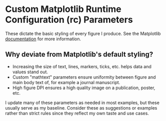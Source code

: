 # Custom Matplotlib Runtime Configuration (rc) Parameters

These dictate the basic styling of every figure I produce. 
See the Matplotlib [documentation](https://matplotlib.org/stable/users/explain/customizing.html) for more information.

## Why deviate from Matplotlib's default styling?

- Increasing the size of text, lines, markers, ticks, etc. helps data and values stand out.
- Custom "mathtext" parameters ensure uniformity between figure and main body text of, for example a journal manuscript.
- High figure DPI ensures a high quality image on a publication, poster, etc.
 
I update many of these parameters as needed in most examples, but these usually serve as my baseline.
Consider these as suggestions or examples rather than strict rules since they reflect my own taste and use cases.
